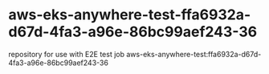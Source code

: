 # aws-eks-anywhere-test-ffa6932a-d67d-4fa3-a96e-86bc99aef243-36
repository for use with E2E test job aws-eks-anywhere-test:ffa6932a-d67d-4fa3-a96e-86bc99aef243-36
